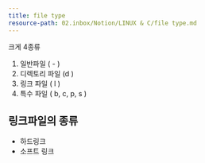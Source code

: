 ```yaml
---
title: file type
resource-path: 02.inbox/Notion/LINUX & C/file type.md
---
```

크게 4종류

1. 일반파일 ( - )
2. 디렉토리 파일 (d )
3. 링크 파일 ( l )
4. 특수 파일 ( b, c, p, s )

  

## 링크파일의 종류

- 하드링크
- 소프트 링크